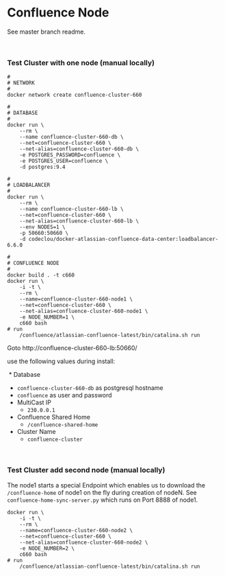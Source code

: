 # Confluence Node

See master branch readme.

&nbsp;

### Test Cluster with one node (manual locally)

```
#
# NETWORK
#
docker network create confluence-cluster-660

#
# DATABASE
#
docker run \
    --rm \
    --name confluence-cluster-660-db \
    --net=confluence-cluster-660 \
    --net-alias=confluence-cluster-660-db \
    -e POSTGRES_PASSWORD=confluence \
    -e POSTGRES_USER=confluence \
    -d postgres:9.4

#
# LOADBALANCER
#
docker run \
    --rm \
    --name confluence-cluster-660-lb \
    --net=confluence-cluster-660 \
    --net-alias=confluence-cluster-660-lb \
    --env NODES=1 \
    -p 50660:50660 \
    -d codeclou/docker-atlassian-confluence-data-center:loadbalancer-6.6.0

#
# CONFLUENCE NODE
#
docker build . -t c660
docker run \
    -i -t \
    --rm \
    --name=confluence-cluster-660-node1 \
    --net=confluence-cluster-660 \
    --net-alias=confluence-cluster-660-node1 \
    -e NODE_NUMBER=1 \
    c660 bash
# run
    /confluence/atlassian-confluence-latest/bin/catalina.sh run
```

Goto http://confluence-cluster-660-lb:50660/

use the following values during install:

 * Database
   * `confluence-cluster-660-db` as postgresql hostname
   * `confluence` as user and password
 * MultiCast IP
   * `230.0.0.1`
 * Confluence Shared Home
   * `/confluence-shared-home`
 * Cluster Name
   * `confluence-cluster`

&nbsp;

### Test Cluster add second node (manual locally)

The node1 starts a special Endpoint which enables us to download the `/confluence-home`
of node1 on the fly during creation of nodeN. See `confluence-home-sync-server.py` which runs on Port 8888 of node1.

```
docker run \
    -i -t \
    --rm \
    --name=confluence-cluster-660-node2 \
    --net=confluence-cluster-660 \
    --net-alias=confluence-cluster-660-node2 \
    -e NODE_NUMBER=2 \
    c660 bash
# run
    /confluence/atlassian-confluence-latest/bin/catalina.sh run
```
